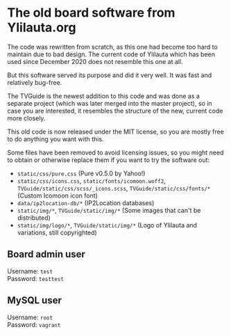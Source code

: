 # The old board software from Ylilauta.org
The code was rewritten from scratch, as this one had become too hard to maintain due to bad design.
The current code of Ylilauta which has been used since December 2020 does not resemble this one at all.

But this software served its purpose and did it very well. It was fast and relatively bug-free.

The TVGuide is the newest addition to this code and was done as a separate project (which was later merged into the master project), so in case you are interested, it resembles the structure of the new, current code more closely.

This old code is now released under the MIT license, so you are mostly free to do anything you want with this.

Some files have been removed to avoid licensing issues, so you might need to obtain or otherwise replace them if you want to try the software out:
- `static/css/pure.css` (Pure v0.5.0 by Yahoo!)
- `static/css/icons.css`, `static/fonts/icomoon.woff2`, `TVGuide/static/css/scss/_icons.scss`, `TVGuide/static/css/fonts/*` (Custom Icomoon icon font)
- `data/ip2location-db/*` (IP2Location databases)
- `static/img/*`, `TVGuide/static/img/*` (Some images that can't be distributed)
- `static/img/logo/*`, `TVGuide/static/img/*` (Logo of Ylilauta and variations, still copyrighted)

## Board admin user
Username: `test`  
Password: `testtest`

## MySQL user
Username: `root`  
Password: `vagrant`
